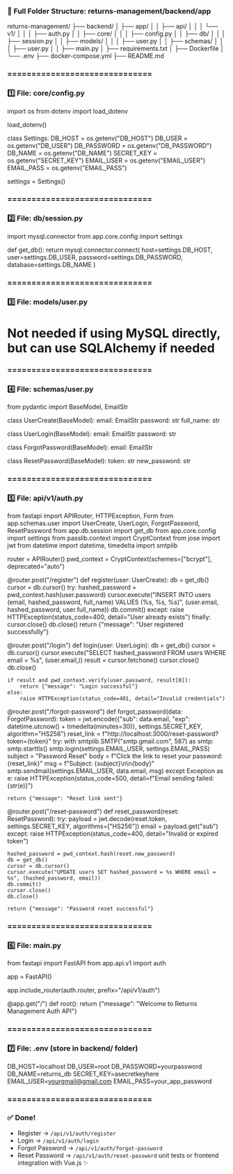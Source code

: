 ### 📁 Full Folder Structure: returns-management/backend/app

returns-management/
├── backend/
│   ├── app/
│   │   ├── api/
│   │   │   └── v1/
│   │   │       ├── auth.py
│   │   ├── core/
│   │   │   ├── config.py
│   │   ├── db/
│   │   │   ├── session.py
│   │   ├── models/
│   │   │   ├── user.py
│   │   ├── schemas/
│   │   │   ├── user.py
│   │   ├── main.py
│   ├── requirements.txt
│   ├── Dockerfile
│   └── .env
├── docker-compose.yml
├── README.md

### ==============================
### 1️⃣ File: core/config.py

import os
from dotenv import load_dotenv

load_dotenv()

class Settings:
    DB_HOST = os.getenv("DB_HOST")
    DB_USER = os.getenv("DB_USER")
    DB_PASSWORD = os.getenv("DB_PASSWORD")
    DB_NAME = os.getenv("DB_NAME")
    SECRET_KEY = os.getenv("SECRET_KEY")
    EMAIL_USER = os.getenv("EMAIL_USER")
    EMAIL_PASS = os.getenv("EMAIL_PASS")

settings = Settings()

### ==============================
### 2️⃣ File: db/session.py

import mysql.connector
from app.core.config import settings

def get_db():
    return mysql.connector.connect(
        host=settings.DB_HOST,
        user=settings.DB_USER,
        password=settings.DB_PASSWORD,
        database=settings.DB_NAME
    )

### ==============================
### 3️⃣ File: models/user.py

# Not needed if using MySQL directly, but can use SQLAlchemy if needed

### ==============================
### 4️⃣ File: schemas/user.py

from pydantic import BaseModel, EmailStr

class UserCreate(BaseModel):
    email: EmailStr
    password: str
    full_name: str

class UserLogin(BaseModel):
    email: EmailStr
    password: str

class ForgotPassword(BaseModel):
    email: EmailStr

class ResetPassword(BaseModel):
    token: str
    new_password: str

### ==============================
### 5️⃣ File: api/v1/auth.py

from fastapi import APIRouter, HTTPException, Form
from app.schemas.user import UserCreate, UserLogin, ForgotPassword, ResetPassword
from app.db.session import get_db
from app.core.config import settings
from passlib.context import CryptContext
from jose import jwt
from datetime import datetime, timedelta
import smtplib

router = APIRouter()
pwd_context = CryptContext(schemes=["bcrypt"], deprecated="auto")

@router.post("/register")
def register(user: UserCreate):
    db = get_db()
    cursor = db.cursor()
    try:
        hashed_password = pwd_context.hash(user.password)
        cursor.execute("INSERT INTO users (email, hashed_password, full_name) VALUES (%s, %s, %s)",
                       (user.email, hashed_password, user.full_name))
        db.commit()
    except:
        raise HTTPException(status_code=400, detail="User already exists")
    finally:
        cursor.close()
        db.close()
    return {"message": "User registered successfully"}

@router.post("/login")
def login(user: UserLogin):
    db = get_db()
    cursor = db.cursor()
    cursor.execute("SELECT hashed_password FROM users WHERE email = %s", (user.email,))
    result = cursor.fetchone()
    cursor.close()
    db.close()

    if result and pwd_context.verify(user.password, result[0]):
        return {"message": "Login successful"}
    else:
        raise HTTPException(status_code=401, detail="Invalid credentials")

@router.post("/forgot-password")
def forgot_password(data: ForgotPassword):
    token = jwt.encode({"sub": data.email, "exp": datetime.utcnow() + timedelta(minutes=30)},
                       settings.SECRET_KEY, algorithm="HS256")
    reset_link = f"http://localhost:3000/reset-password?token={token}"
    try:
        with smtplib.SMTP("smtp.gmail.com", 587) as smtp:
            smtp.starttls()
            smtp.login(settings.EMAIL_USER, settings.EMAIL_PASS)
            subject = "Password Reset"
            body = f"Click the link to reset your password: {reset_link}"
            msg = f"Subject: {subject}\n\n{body}"
            smtp.sendmail(settings.EMAIL_USER, data.email, msg)
    except Exception as e:
        raise HTTPException(status_code=500, detail=f"Email sending failed: {str(e)}")

    return {"message": "Reset link sent"}

@router.post("/reset-password")
def reset_password(reset: ResetPassword):
    try:
        payload = jwt.decode(reset.token, settings.SECRET_KEY, algorithms=["HS256"])
        email = payload.get("sub")
    except:
        raise HTTPException(status_code=400, detail="Invalid or expired token")

    hashed_password = pwd_context.hash(reset.new_password)
    db = get_db()
    cursor = db.cursor()
    cursor.execute("UPDATE users SET hashed_password = %s WHERE email = %s", (hashed_password, email))
    db.commit()
    cursor.close()
    db.close()

    return {"message": "Password reset successful"}

### ==============================
### 6️⃣ File: main.py

from fastapi import FastAPI
from app.api.v1 import auth

app = FastAPI()

app.include_router(auth.router, prefix="/api/v1/auth")

@app.get("/")
def root():
    return {"message": "Welcome to Returns Management Auth API"}

### ==============================
### 7️⃣ File: .env (store in backend/ folder)

DB_HOST=localhost
DB_USER=root
DB_PASSWORD=yourpassword
DB_NAME=returns_db
SECRET_KEY=asecretkeyhere
EMAIL_USER=yourgmail@gmail.com
EMAIL_PASS=your_app_password

### ==============================
### ✅ Done!
- Register → `/api/v1/auth/register`
- Login → `/api/v1/auth/login`
- Forgot Password → `/api/v1/auth/forgot-password`
- Reset Password → `/api/v1/auth/reset-password`
 unit tests or frontend integration with Vue.js ✨
